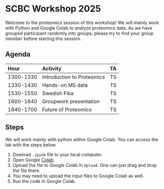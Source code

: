 # SCBC Workshop 2025 

Welcome to the proteomics session of this workshop! We will mainly work with Python and Google Colab to analyze proteomics data. As we have grouped participant randomly into groups, please try to find your group member before starting this session. 

## Agenda 

|  Hour | Activity | TA |
|:-----|:-----| :--------:| 
|1300-1330|Introduction to Proteomics| TS |
|1330-1430|Hands-on MS data| TS |
|1530-1550|Swedish Fika| TS |
|1600-1640|Groupwork presentation| TS |
|1640-1700|Future of Proteomics| TS |




## Steps 
We will work mainly with python within Google Colab. You can access the lab with the steps below.
1. Dowload `.ipynb` file to your local computer.
2. Open Google [Colab](https://colab.research.google.com/).
3. Upload the file to Google Colab in `Upload`. One can just drag and drop the file there. 
4. You may need to upload the input files to Google Colab as well.
5. Run the code in Google Colab.

